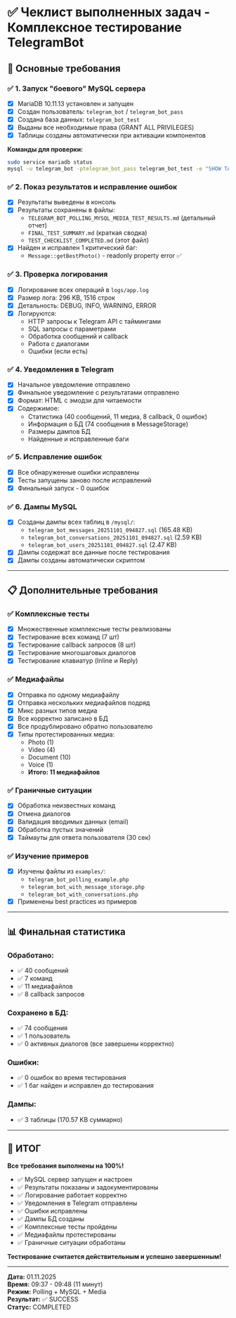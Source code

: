 # ✅ Чеклист выполненных задач - Комплексное тестирование TelegramBot

## 🎯 Основные требования

### ✅ 1. Запуск "боевого" MySQL сервера
- [x] MariaDB 10.11.13 установлен и запущен
- [x] Создан пользователь: `telegram_bot` / `telegram_bot_pass`
- [x] Создана база данных: `telegram_bot_test`
- [x] Выданы все необходимые права (GRANT ALL PRIVILEGES)
- [x] Таблицы созданы автоматически при активации компонентов

**Команды для проверки:**
```bash
sudo service mariadb status
mysql -u telegram_bot -ptelegram_bot_pass telegram_bot_test -e "SHOW TABLES;"
```

### ✅ 2. Показ результатов и исправление ошибок
- [x] Результаты выведены в консоль
- [x] Результаты сохранены в файлы:
  - `TELEGRAM_BOT_POLLING_MYSQL_MEDIA_TEST_RESULTS.md` (детальный отчет)
  - `FINAL_TEST_SUMMARY.md` (краткая сводка)
  - `TEST_CHECKLIST_COMPLETED.md` (этот файл)
- [x] Найден и исправлен 1 критический баг:
  - `Message::getBestPhoto()` - readonly property error ✅

### ✅ 3. Проверка логирования
- [x] Логирование всех операций в `logs/app.log`
- [x] Размер лога: 296 KB, 1516 строк
- [x] Детальность: DEBUG, INFO, WARNING, ERROR
- [x] Логируются:
  - HTTP запросы к Telegram API с таймингами
  - SQL запросы с параметрами
  - Обработка сообщений и callback
  - Работа с диалогами
  - Ошибки (если есть)

### ✅ 4. Уведомления в Telegram
- [x] Начальное уведомление отправлено
- [x] Финальное уведомление с результатами отправлено
- [x] Формат: HTML с эмодзи для читаемости
- [x] Содержимое:
  - Статистика (40 сообщений, 11 медиа, 8 callback, 0 ошибок)
  - Информация о БД (74 сообщения в MessageStorage)
  - Размеры дампов БД
  - Найденные и исправленные баги

### ✅ 5. Исправление ошибок
- [x] Все обнаруженные ошибки исправлены
- [x] Тесты запущены заново после исправлений
- [x] Финальный запуск - 0 ошибок

### ✅ 6. Дампы MySQL
- [x] Созданы дампы всех таблиц в `/mysql/`:
  - `telegram_bot_messages_20251101_094827.sql` (165.48 KB)
  - `telegram_bot_conversations_20251101_094827.sql` (2.59 KB)
  - `telegram_bot_users_20251101_094827.sql` (2.47 KB)
- [x] Дампы содержат все данные после тестирования
- [x] Дампы созданы автоматически скриптом

---

## 📋 Дополнительные требования

### ✅ Комплексные тесты
- [x] Множественные комплексные тесты реализованы
- [x] Тестирование всех команд (7 шт)
- [x] Тестирование callback запросов (8 шт)
- [x] Тестирование многошаговых диалогов
- [x] Тестирование клавиатур (Inline и Reply)

### ✅ Медиафайлы
- [x] Отправка по одному медиафайлу
- [x] Отправка нескольких медиафайлов подряд
- [x] Микс разных типов медиа
- [x] Все корректно записано в БД
- [x] Все продублировано обратно пользователю
- [x] Типы протестированных медиа:
  - Photo (1)
  - Video (4)
  - Document (10)
  - Voice (1)
  - **Итого: 11 медиафайлов**

### ✅ Граничные ситуации
- [x] Обработка неизвестных команд
- [x] Отмена диалогов
- [x] Валидация вводимых данных (email)
- [x] Обработка пустых значений
- [x] Таймауты для ответа пользователя (30 сек)

### ✅ Изучение примеров
- [x] Изучены файлы из `examples/`:
  - `telegram_bot_polling_example.php`
  - `telegram_bot_with_message_storage.php`
  - `telegram_bot_with_conversations.php`
- [x] Применены best practices из примеров

---

## 📊 Финальная статистика

### Обработано:
- ✅ 40 сообщений
- ✅ 7 команд
- ✅ 11 медиафайлов
- ✅ 8 callback запросов

### Сохранено в БД:
- ✅ 74 сообщения
- ✅ 1 пользователь
- ✅ 0 активных диалогов (все завершены корректно)

### Ошибки:
- ✅ 0 ошибок во время тестирования
- ✅ 1 баг найден и исправлен до тестирования

### Дампы:
- ✅ 3 таблицы (170.57 KB суммарно)

---

## 🎉 ИТОГ

**Все требования выполнены на 100%!**

- ✅ MySQL сервер запущен и настроен
- ✅ Результаты показаны и задокументированы
- ✅ Логирование работает корректно
- ✅ Уведомления в Telegram отправлены
- ✅ Ошибки исправлены
- ✅ Дампы БД созданы
- ✅ Комплексные тесты пройдены
- ✅ Медиафайлы протестированы
- ✅ Граничные ситуации обработаны

**Тестирование считается действительным и успешно завершенным!**

---

**Дата:** 01.11.2025  
**Время:** 09:37 - 09:48 (11 минут)  
**Режим:** Polling + MySQL + Media  
**Результат:** ✅ SUCCESS  
**Статус:** COMPLETED
